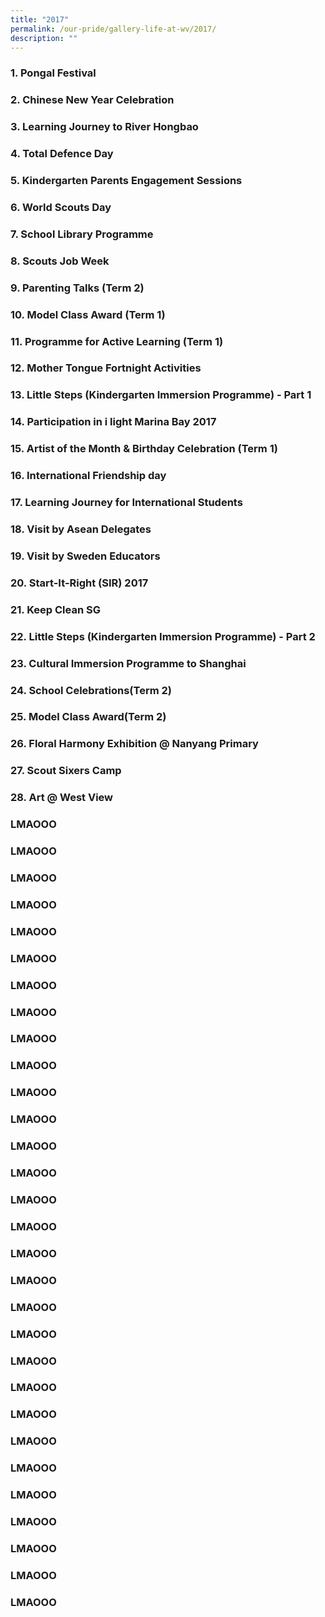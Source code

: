 ```yaml
---
title: "2017"
permalink: /our-pride/gallery-life-at-wv/2017/
description: ""
---
```

### 1. Pongal Festival

### 2. Chinese New Year Celebration

### 3. Learning Journey to River Hongbao

### 4. Total Defence Day

### 5. Kindergarten Parents Engagement Sessions

### 6. World Scouts Day

### 7. School Library Programme

### 8. Scouts Job Week

### 9. Parenting Talks (Term 2)

### 10. Model Class Award (Term 1)

### 11. Programme for Active Learning (Term 1)

### 12. Mother Tongue Fortnight Activities

### 13. Little Steps (Kindergarten Immersion Programme) - Part 1

### 14. Participation in i light Marina Bay 2017

### 15. Artist of the Month & Birthday Celebration (Term 1)

### 16. International Friendship day

### 17. Learning Journey for International Students

### 18. Visit by Asean Delegates

### 19. Visit by Sweden Educators

### 20. Start-It-Right (SIR) 2017

### 21. Keep Clean SG

### 22. Little Steps (Kindergarten Immersion Programme) - Part 2

### 23. Cultural Immersion Programme to Shanghai

### 24. School Celebrations(Term 2)

### 25. Model Class Award(Term 2)

### 26. Floral Harmony Exhibition @ Nanyang Primary

### 27. Scout Sixers Camp

### 28. Art @ West View

### LMAOOO

### LMAOOO

### LMAOOO

### LMAOOO

### LMAOOO

### LMAOOO

### LMAOOO

### LMAOOO

### LMAOOO

### LMAOOO

### LMAOOO

### LMAOOO

### LMAOOO

### LMAOOO

### LMAOOO

### LMAOOO

### LMAOOO

### LMAOOO

### LMAOOO

### LMAOOO

### LMAOOO

### LMAOOO

### LMAOOO

### LMAOOO

### LMAOOO

### LMAOOO

### LMAOOO

### LMAOOO

### LMAOOO

### LMAOOO